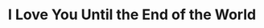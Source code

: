 --- 
title: "I Love You Until the End of the World"
publishdate: "2019-5-2T16:48:46+02:00"
src: "https://365manga.net/manga/i-love-you-until-the-end-of-the-world"
image: "https://data.365manga.net/images/thumbnails/19530-i-love-you-until-the-end-of-the-world.jpg"
description: "It's about a stalker and the object of his affections."
---